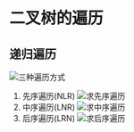 # 二叉树的遍历
## 递归遍历
![三种遍历方式](https://cdn.jsdelivr.net/gh/tippye/PicCloud@master/uPic/2022/10/17/k9U1of.png)
1. 先序遍历(NLR)
![求先序遍历](https://cdn.jsdelivr.net/gh/tippye/PicCloud@master/uPic/2022/10/17/k9U1of.png)
2. 中序遍历(LNR)
![求中序遍历](https://cdn.jsdelivr.net/gh/tippye/PicCloud@master/uPic/2022/10/17/mJvkBh.png)
3. 后序遍历(LRN)
![求后序遍历](https://cdn.jsdelivr.net/gh/tippye/PicCloud@master/uPic/2022/10/17/kvgnxU.png)